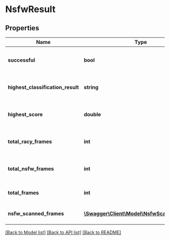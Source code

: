 # NsfwResult

## Properties
Name | Type | Description | Notes
------------ | ------------- | ------------- | -------------
**successful** | **bool** | True if the operation was successful, false otherwise | [optional] 
**highest_classification_result** | **string** | The highest NSFW classification of the video | [optional] 
**highest_score** | **double** | The highest NSFW score out of all frames scanned | [optional] 
**total_racy_frames** | **int** | The total number of potentially \&quot;racy\&quot; frames. | [optional] 
**total_nsfw_frames** | **int** | The total number of frames with high probability of NSFW. | [optional] 
**total_frames** | **int** | The total number of frames scanned | [optional] 
**nsfw_scanned_frames** | [**\Swagger\Client\Model\NsfwScannedFrame[]**](NsfwScannedFrame.md) | The NSFW scanning results for each frame | [optional] 

[[Back to Model list]](../README.md#documentation-for-models) [[Back to API list]](../README.md#documentation-for-api-endpoints) [[Back to README]](../README.md)


